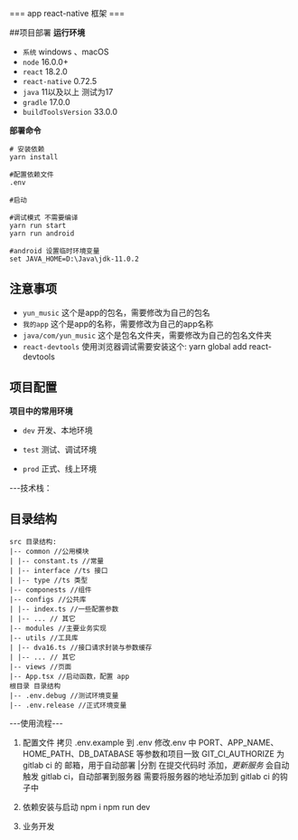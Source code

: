 === app react-native 框架 ===


##项目部署
**运行环境**
- `系统` windows 、macOS
- `node` 16.0.0+
- `react` 18.2.0
- `react-native` 0.72.5
- `java` 11以及以上 测试为17
- `gradle` 17.0.0
- `buildToolsVersion` 33.0.0

**部署命令**
```shell
# 安装依赖
yarn install

#配置依赖文件
.env

#启动

#调试模式 不需要编译
yarn run start
yarn run android

#android 设置临时环境变量
set JAVA_HOME=D:\Java\jdk-11.0.2
```
## 注意事项
- `yun_music` 这个是app的包名，需要修改为自己的包名
- `我的app` 这个是app的名称，需要修改为自己的app名称
- `java/com/yun_music` 这个是包名文件夹，需要修改为自己的包名文件夹
- `react-devtools` 使用浏览器调试需要安装这个: yarn global add react-devtools
## 项目配置

**项目中的常用环境**

- `dev` 开发、本地环境

- `test` 测试、调试环境

- `prod` 正式、线上环境


---技术栈：
## 目录结构
```shell
src 目录结构:
|-- common //公用模块
| |-- constant.ts //常量
| |-- interface //ts 接口
| |-- type //ts 类型
|-- componests //组件
|-- configs //公共库
| |-- index.ts //一些配置参数
| |-- ... // 其它
|-- modules //主要业务实现
|-- utils //工具库
| |-- dva16.ts //接口请求封装与参数缓存
| |-- ... // 其它
|-- views //页面
|-- App.tsx //启动函数，配置 app
根目录 目录结构
|-- .env.debug //测试环境变量
|-- .env.release //正式环境变量

```
---使用流程---

1. 配置文件
   拷贝 .env.example 到 .env
   修改.env 中 PORT、APP_NAME、HOME_PATH、DB_DATABASE 等参数和项目一致
   GIT_CI_AUTHORIZE 为 gitlab ci 的 邮箱，用于自动部署 |分割
   在提交代码时 添加，$更新服务$ 会自动触发 gitlab ci，自动部署到服务器
   需要将服务器的地址添加到 gitlab ci 的钩子中
2. 依赖安装与启动
   npm i
   npm run dev

3. 业务开发
